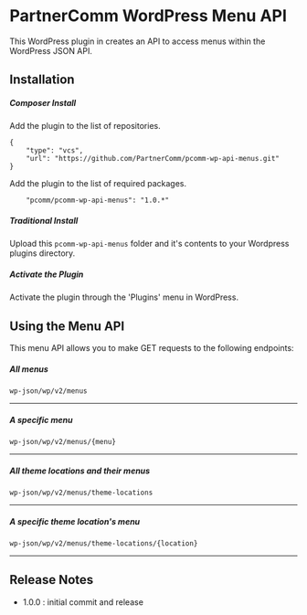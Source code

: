 # PartnerComm WordPress Menu API

This WordPress plugin in creates an API to access menus within the WordPress JSON API.

## Installation

##### Composer Install
Add the plugin to the list of repositories.
```    
{
    "type": "vcs",
    "url": "https://github.com/PartnerComm/pcomm-wp-api-menus.git"
}
```
Add the plugin to the list of required packages.
```
    "pcomm/pcomm-wp-api-menus": "1.0.*"
```

##### Traditional Install
Upload this `pcomm-wp-api-menus` folder and it's contents to your Wordpress plugins directory.

##### Activate the Plugin
Activate the plugin through the 'Plugins' menu in WordPress.

## Using the Menu API

This menu API allows you to make GET requests to the following endpoints:

##### All menus
`wp-json/wp/v2/menus`
___
##### A specific menu
`wp-json/wp/v2/menus/{menu}` 
___
##### All theme locations and their menus
`wp-json/wp/v2/menus/theme-locations`
___
##### A specific theme location's menu
`wp-json/wp/v2/menus/theme-locations/{location}` 
___

## Release Notes
* 1.0.0 : initial commit and release
